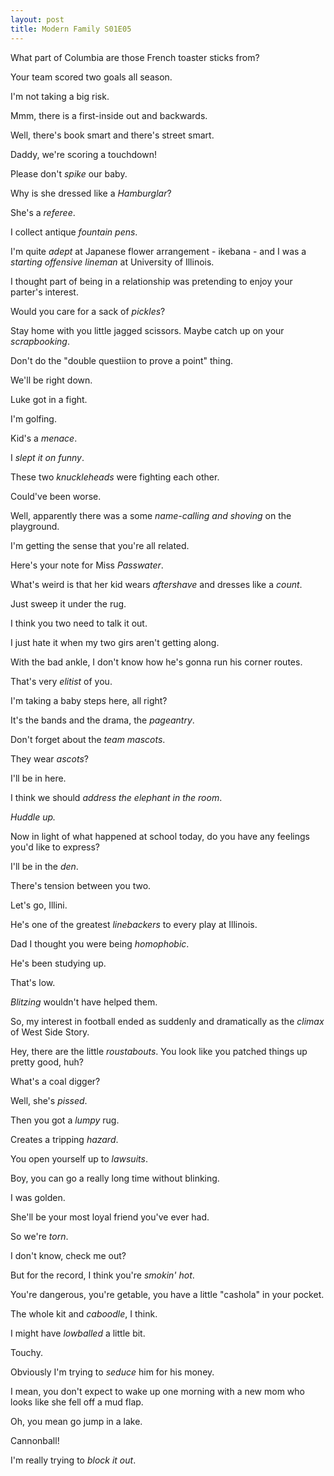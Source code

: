 ```yaml
---
layout: post
title: Modern Family S01E05
---
```

What part of Columbia are those French toaster sticks from?

Your team scored two goals all season.

I'm not taking a big risk.

Mmm, there is a first-inside out and backwards.

Well, there's book smart and there's street smart.

Daddy, we're scoring a touchdown!

Please don't _spike_ our baby.

Why is she dressed like a _Hamburglar_?

She's a _referee_.

I collect antique _fountain pens_.

I'm quite _adept_ at Japanese flower arrangement - ikebana - and I was a _starting offensive lineman_ at University of Illinois.

I thought part of being in a relationship was pretending to enjoy your parter's interest.

Would you care for a sack of _pickles_?

Stay home with you little jagged scissors. Maybe catch up on your _scrapbooking_.

Don't do the "double questiion to prove a point" thing.

We'll be right down.

Luke got in a fight.

I'm golfing.

Kid's a _menace_.

I _slept it on funny_.

These two _knuckleheads_ were fighting each other.

Could've been worse.

Well, apparently there was a some _name-calling and shoving_ on the playground.

I'm getting the sense that you're all related.

Here's your note for Miss _Passwater_.

What's weird is that her kid wears _aftershave_ and dresses like a _count_.

Just sweep it under the rug.

I think you two need to talk it out.

I just hate it when my two girs aren't getting along.

With the bad ankle, I don't know how he's gonna run his corner routes.

That's very _elitist_ of you.

I'm taking a baby steps here, all right?

It's the bands and the drama, the _pageantry_.

Don't forget about the _team mascots_.

They wear _ascots_?

I'll be in here.

I think we should _address the elephant in the room_.

_Huddle up._

Now in light of what happened at school today, do you have any feelings you'd like to express?

I'll be in the _den_.

There's tension between you two.

Let's go, Illini.

He's one of the greatest _linebackers_ to every play at Illinois.

Dad I thought you were being _homophobic_.

He's been studying up.

That's low.

_Blitzing_ wouldn't have helped them.

So, my interest in football ended as suddenly and dramatically as the _climax_ of West Side Story.

Hey, there are the little _roustabouts_. You look like you patched things up pretty good, huh?

What's a coal digger?

Well, she's _pissed_.

Then you got a _lumpy_ rug.

Creates a tripping _hazard_.

You open yourself up to _lawsuits_.

Boy, you can go a really long time without blinking.

I was golden.

She'll be your most loyal friend you've ever had.

So we're _torn_.

I don't know, check me out?

But for the record, I think you're _smokin' hot_.

You're dangerous, you're getable, you have a little "cashola" in your pocket.

The whole kit and _caboodle_, I think.

I might have _lowballed_ a little bit.

Touchy.

Obviously I'm trying to _seduce_ him for his money.

I mean, you don't expect to wake up one morning with a new mom who looks like she fell off a mud flap.

Oh, you mean go jump in a lake.

Cannonball!

I'm really trying to _block it out_.

